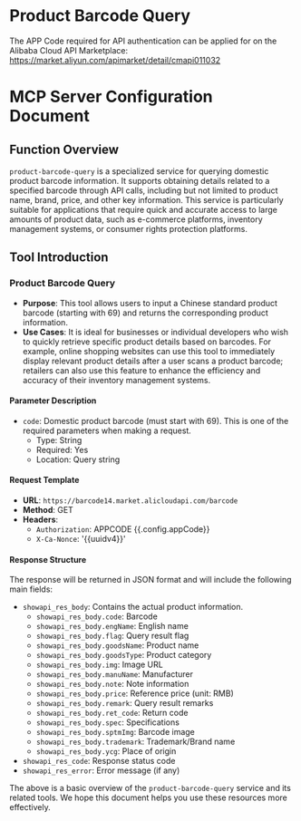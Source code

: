 # Product Barcode Query

The APP Code required for API authentication can be applied for on the Alibaba Cloud API Marketplace: https://market.aliyun.com/apimarket/detail/cmapi011032

# MCP Server Configuration Document

## Function Overview

`product-barcode-query` is a specialized service for querying domestic product barcode information. It supports obtaining details related to a specified barcode through API calls, including but not limited to product name, brand, price, and other key information. This service is particularly suitable for applications that require quick and accurate access to large amounts of product data, such as e-commerce platforms, inventory management systems, or consumer rights protection platforms.

## Tool Introduction

### Product Barcode Query

- **Purpose**: This tool allows users to input a Chinese standard product barcode (starting with 69) and returns the corresponding product information.
- **Use Cases**: It is ideal for businesses or individual developers who wish to quickly retrieve specific product details based on barcodes. For example, online shopping websites can use this tool to immediately display relevant product details after a user scans a product barcode; retailers can also use this feature to enhance the efficiency and accuracy of their inventory management systems.

#### Parameter Description
- `code`: Domestic product barcode (must start with 69). This is one of the required parameters when making a request.
  - Type: String
  - Required: Yes
  - Location: Query string

#### Request Template
- **URL**: `https://barcode14.market.alicloudapi.com/barcode`
- **Method**: GET
- **Headers**:
  - `Authorization`: APPCODE {{.config.appCode}}
  - `X-Ca-Nonce`: '{{uuidv4}}'

#### Response Structure
The response will be returned in JSON format and will include the following main fields:
- `showapi_res_body`: Contains the actual product information.
  - `showapi_res_body.code`: Barcode
  - `showapi_res_body.engName`: English name
  - `showapi_res_body.flag`: Query result flag
  - `showapi_res_body.goodsName`: Product name
  - `showapi_res_body.goodsType`: Product category
  - `showapi_res_body.img`: Image URL
  - `showapi_res_body.manuName`: Manufacturer
  - `showapi_res_body.note`: Note information
  - `showapi_res_body.price`: Reference price (unit: RMB)
  - `showapi_res_body.remark`: Query result remarks
  - `showapi_res_body.ret_code`: Return code
  - `showapi_res_body.spec`: Specifications
  - `showapi_res_body.sptmImg`: Barcode image
  - `showapi_res_body.trademark`: Trademark/Brand name
  - `showapi_res_body.ycg`: Place of origin
- `showapi_res_code`: Response status code
- `showapi_res_error`: Error message (if any)

The above is a basic overview of the `product-barcode-query` service and its related tools. We hope this document helps you use these resources more effectively.